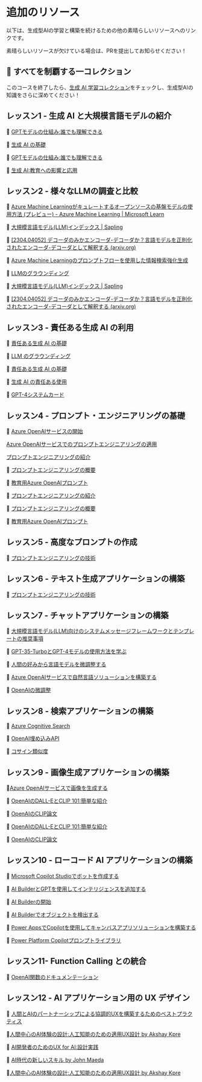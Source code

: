 # 追加のリソース  

以下は、生成型AIの学習と構築を続けるための他の素晴らしいリソースへのリンクです。

素晴らしいリソースが欠けている場合は、PRを提出してお知らせください！

## 🧠 すべてを制覇する一コレクション

このコースを終了したら、[生成 AI 学習コレクション](https://aka.ms/genai-collection?WT.mc_id=academic-105485-yoterada)をチェックし、生成型AIの知識をさらに深めてください！

## レッスン1 - 生成 AI と大規模言語モデルの紹介

🔗 [GPTモデルの仕組み:誰でも理解できる](https://bea.stollnitz.com/blog/how-gpt-works/?WT.mc_id=academic-105485-yoterada)

🔗 [生成 AI の基礎](https://learn.microsoft.com/training/modules/fundamentals-generative-ai?&WT.mc_id=academic-105485-yoterada)

🔗 [GPTモデルの仕組み:誰でも理解できる](https://bea.stollnitz.com/blog/how-gpt-works?WT.mc_id=academic-105485-yoterada)

🔗 [生成 AI:教育への影響と応用](https://arxiv.org/abs/2305.07605?wt.mc_id=github_S-1231_webpage_reactor)

## レッスン2 - 様々なLLMの調査と比較

🔗 [Azure Machine Learningがキュレートするオープンソースの基盤モデルの使用方法 (プレビュー) - Azure Machine Learning | Microsoft Learn](https://learn.microsoft.com/azure/machine-learning/how-to-use-foundation-models?WT.mc_id=academic-105485-yoterada)

🔗 [大規模言語モデル(LLM)インデックス | Sapling](https://sapling.ai/llm/index?WT.mc_id=academic-105485-yoterada)

🔗 [[2304.04052] デコーダのみかエンコーダ-デコーダか？言語モデルを正則化されたエンコーダ-デコーダとして解釈する (arxiv.org)](https://arxiv.org/abs/2304.04052?WT.mc_id=academic-105485-yoterada)

🔗 [Azure Machine Learningのプロンプトフローを使用した情報検索強化生成](https://learn.microsoft.com/azure/machine-learning/concept-retrieval-augmented-generation?WT.mc_id=academic-105485-yoterada)

🔗 [LLMのグラウンディング](https://techcommunity.microsoft.com/t5/fasttrack-for-azure/grounding-llms/ba-p/3843857?wt.mc_id=github_S-1231_webpage_reactor)

🔗 [大規模言語モデル(LLM)インデックス | Sapling](https://sapling.ai/llm/index?wt.mc_id=github_S-1231_webpage_reactor )

🔗 [[2304.04052] デコーダのみかエンコーダ-デコーダか？言語モデルを正則化されたエンコーダ-デコーダとして解釈する (arxiv.org)](https://arxiv.org/abs/2304.04052?wt.mc_id=github_S-1231_webpage_reactor)

## レッスン3 - 責任ある生成 AI の利用

🔗 [責任ある生成 AI の基礎](https://learn.microsoft.com/training/modules/responsible-generative-ai/?&WT.mc_id=academic-105485-yoterada)

🔗 [LLM のグラウンディング](https://techcommunity.microsoft.com/t5/fasttrack-for-azure/grounding-llms/ba-p/3843857?WT.mc_id=academic-105485-yoterada)

🔗 [責任ある生成 AI の基礎](https://learn.microsoft.com/training/modules/responsible-generative-ai?WT.mc_id=academic-105485-yoterada)

🔗 [生成 AI の責任ある使用](https://learn.microsoft.com/shows/ai-show/being-responsible-with-generative-ai?WT.mc_id=academic-105485-yoterada)

🔗 [GPT-4システムカード](https://cdn.openai.com/papers/gpt-4-system-card.pdf?wt.mc_id=github_S-1231_webpage_reactor)

## レッスン4 - プロンプト・エンジニアリングの基礎

🔗 [Azure OpenAIサービスの開始](https://https://learn.microsoft.com/training/modules/get-started-openai/?&WT.mc_id=academic-105485-yoterada)

[Azure OpenAIサービスでのプロンプトエンジニアリングの適用](https://learn.microsoft.com/training/modules/apply-prompt-engineering-azure-openai/?&WT.mc_id=academic-105485-yoterada)

[プロンプトエンジニアリングの紹介](https://learn.microsoft.com/azure/ai-services/openai/concepts/prompt-engineering?&WT.mc_id=academic-105485-yoterada)

🔗 [プロンプトエンジニアリングの概要](https://learn.microsoft.com/semantic-kernel/prompt-engineering/?WT.mc_id=academic-105485-yoterada)

🔗 [教育用Azure OpenAIプロンプト](https://techcommunity.microsoft.com/t5/education-blog/azure-openai-for-education-prompts-ai-and-a-guide-from-ethan-and/ba-p/3938259?wt.mc_id=github_S-1231_webpage_reactor )

🔗 [プロンプトエンジニアリングの紹介](https://learn.microsoft.com/azure/ai-services/openai/concepts/prompt-engineering?WT.mc_id=academic-105485-yoterada)

🔗 [プロンプトエンジニアリングの概要](https://learn.microsoft.com/semantic-kernel/prompt-engineering?WT.mc_id=academic-105485-yoterada)

🔗 [教育用Azure OpenAIプロンプト](https://techcommunity.microsoft.com/t5/e1.ucation-blog/azure-openai-for-education-prompts-ai-and-a-guide-from-ethan-and/ba-p/3938259?WT.mc_id=academic-105485-yoterada)

## レッスン5 - 高度なプロンプトの作成

🔗 [プロンプトエンジニアリングの技術](https://learn.microsoft.com/azure/ai-services/openai/concepts/advanced-prompt-engineering?WT.mc_id=academic-105485-yoterada)

## レッスン6 - テキスト生成アプリケーションの構築

🔗 [プロンプトエンジニアリングの技術](https://learn.microsoft.com/azure/ai-services/openai/concepts/advanced-prompt-engineering?pivots=programming-language-chat-completions&WT.mc_id=academic-105485-yoterada)

## レッスン7 - チャットアプリケーションの構築

🔗 [大規模言語モデル(LLM)向けのシステムメッセージフレームワークとテンプレートの推奨事項](https://learn.microsoft.com/azure/ai-services/openai/concepts/system-message?WT.mc_id=academic-105485-yoterada)

🔗 [GPT-35-TurboとGPT-4モデルの使用方法を学ぶ](https://learn.microsoft.com/azure/ai-services/openai/how-to/chatgpt?&WT.mc_id=academic-105485-yoterada)

🔗 [人間の好みから言語モデルを微調整する](https://arxiv.org/pdf/1909.08593.pdf?wt.mc_id=github_S-1231_webpage_reactor)

🔗 [Azure OpenAIサービスで自然言語ソリューションを構築する](https://learn.microsoft.com/training/modules/build-language-solution-azure-openai/?WT.mc_id=academic-105485-yoterada)

🔗 [OpenAIの微調整](https://platform.openai.com/docs/guides/fine-tuning/when-to-use-fine-tuning?wt.mc_id=github_S-1231_webpage_reactor )

## レッスン8 - 検索アプリケーションの構築

🔗 [Azure Cognitive Search](https://learn.microsoft.com/training/modules/improve-search-results-vector-search?WT.mc_id=academic-105485-yoterada)

🔗 [OpenAI埋め込みAPI](https://platform.openai.com/docs/api-reference/embeddings?wt.mc_id=github_S-1231_webpage_reactor)

🔗 [コサイン類似度](https://en.wikipedia.org/wiki/Cosine_similarity?wt.mc_id=github_S-1231_webpage_reactor)

## レッスン9 - 画像生成アプリケーションの構築

🔗[Azure OpenAIサービスで画像を生成する](https://learn.microsoft.com/training/modules/generate-images-azure-openai?WT.mc_id=academic-105485-yoterada)

🔗 [OpenAIのDALL-EとCLIP 101:簡単な紹介](https://towardsdatascience.com/openais-dall-e-and-clip-101-a-brief-introduction-3a4367280d4e?wt.mc_id=github_S-1231_webpage_reactor)

🔗 [OpenAIのCLIP論文](https://arxiv.org/pdf/2103.00020.pdf?wt.mc_id=github_S-1231_webpage_reactor)

🔗 [OpenAIのDALL-EとCLIP 101:簡単な紹介](https://towardsdatascience.com/openais-dall-e-and-clip-101-a-brief-introduction-3a4367280d4e?WT.mc_id=academic-105485-yoterada)

🔗 [OpenAIのCLIP論文](https://arxiv.org/pdf/2103.00020.pdf?WT.mc_id=academic-105485-yoterada)

## レッスン10 - ローコード AI アプリケーションの構築

🔗 [Microsoft Copilot Studioでボットを作成する](https://learn.microsoft.com/training/paths/work-power-virtual-agents/?&WT.mc_id=academic-105485-yoterada)

🔗 [AI BuilderとGPTを使用してインテリジェンスを追加する](https://learn.microsoft.com/training/modules/ai-builder-text-generation?&WT.mc_id=academic-105485-yoterada)

🔗 [AI Builderの開始](https://learn.microsoft.com/training/modules/get-started-with-ai-builder?WT.mc_id=academic-105485-yoterada)

🔗 [AI Builderでオブジェクトを検出する](https://learn.microsoft.com/training/modules/get-started-with-ai-builder-object-detection?WT.mc_id=academic-105485-yoterada)

🔗 [Power AppsでCopilotを使用してキャンバスアプリソリューションを構築する](https://learn.microsoft.com/training/modules/build-canvas-app-real-estate-power-apps-copilot/?WT.mc_id=academic-105485-yoterada)

🔗 [Power Platform Copilotプロンプトライブラリ](https://pnp.github.io/powerplatform-prompts/?wt.mc_id=github_S-1231_webpage_reactor&WT.mc_id=academic-109639-somelezediko)

## レッスン11- Function Calling との統合

🔗 [OpenAI関数のドキュメンテーション](https://learn.microsoft.com/azure/ai-services/openai/how-to/function-calling?WT.mc_id=academic-105485-yoterada)

## レッスン12 - AI アプリケーション用の UX デザイン

🔗 [人間とAIのパートナーシップによる協調的UXを構築するためのベストプラクティス](https://learn.microsoft.com/community/content/best-practices-ai-ux?WT.mc_id=academic-105485-yoterada)

🔗[人間中心のAI体験の設計:人工知能のための適用UX設計 by Akshay Kpre](https://www.linkedin.com/learning/ux-for-ai-design-practices-for-ai-developers?wt.mc_id=github_S-1231_webpage_reactor)

🔗 [AI開発者のためのUX for AI:設計実践](https://www.youtube.com/watch?wt.mc_id=github_S-1231_webpage_reactor&v=Lkbkd_hkDLY)

🔗 [AI時代の新しいスキル by John Maeda](https://www.amazon.com/Designing-Human-Centric-Experiences-Artificial-Intelligence/dp/1484280873?wt.mc_id=github_S-1231_webpage_reactor)

🔗[人間中心のAI体験の設計:人工知能のための適用UX設計 by Akshay Kpre](https://www.amazon.com/Designing-Human-Centric-Experiences-Artificial-Intelligence/dp/1484280873?WT.mc_id=academic-105485-yoterada)
